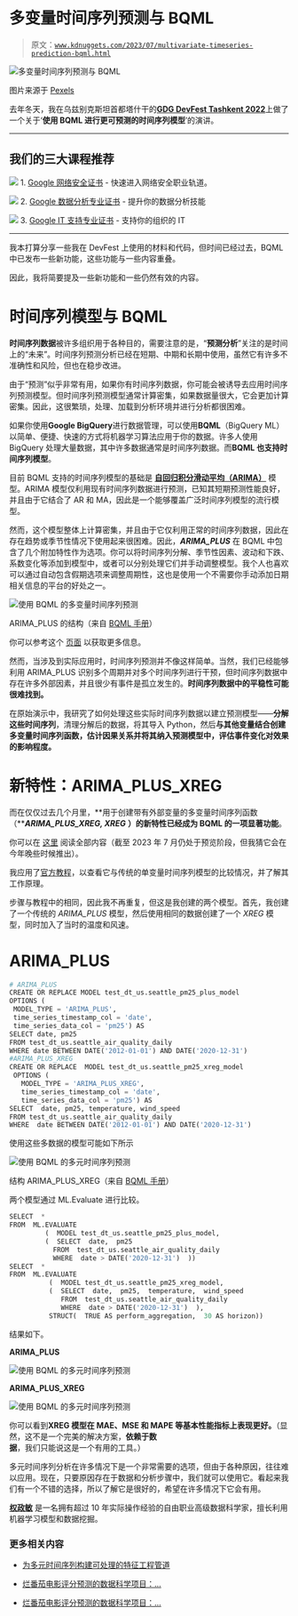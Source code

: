 # 多变量时间序列预测与 BQML

> 原文：[`www.kdnuggets.com/2023/07/multivariate-timeseries-prediction-bqml.html`](https://www.kdnuggets.com/2023/07/multivariate-timeseries-prediction-bqml.html)

![多变量时间序列预测与 BQML](img/f6601849ad09b52789b510bc3f570317.png)

图片来源于 [Pexels](https://www.pexels.com/photo/graphs-display-on-an-ipad-187041/)

去年冬天，我在乌兹别克斯坦首都塔什干的[**GDG DevFest Tashkent 2022**](https://gdg.community.dev/events/details/google-gdg-tashkent-presents-devfest-tashkent-22/)上做了一个关于‘**使用 BQML 进行更可预测的时间序列模型**’的演讲。

* * *

## 我们的三大课程推荐

![](img/0244c01ba9267c002ef39d4907e0b8fb.png) 1\. [Google 网络安全证书](https://www.kdnuggets.com/google-cybersecurity) - 快速进入网络安全职业轨道。

![](img/e225c49c3c91745821c8c0368bf04711.png) 2\. [Google 数据分析专业证书](https://www.kdnuggets.com/google-data-analytics) - 提升你的数据分析技能

![](img/0244c01ba9267c002ef39d4907e0b8fb.png) 3\. [Google IT 支持专业证书](https://www.kdnuggets.com/google-itsupport) - 支持你的组织的 IT

* * *

我本打算分享一些我在 DevFest 上使用的材料和代码，但时间已经过去，BQML 中已发布一些新功能，这些功能与一些内容重叠。

因此，我将简要提及一些新功能和一些仍然有效的内容。

# 时间序列模型与 BQML

**时间序列数据**被许多组织用于各种目的，需要注意的是，“**预测分析**”关注的是时间上的“未来”。时间序列预测分析已经在短期、中期和长期中使用，虽然它有许多不准确性和风险，但也在稳步改进。

由于“预测”似乎非常有用，如果你有时间序列数据，你可能会被诱导去应用时间序列预测模型。但时间序列预测模型通常计算密集，如果数据量很大，它会更加计算密集。因此，这很繁琐，处理、加载到分析环境并进行分析都很困难。

如果你使用**Google BigQuery**进行数据管理，可以使用**BQML**（BigQuery ML）以简单、便捷、快速的方式将机器学习算法应用于你的数据。许多人使用 BigQuery 处理大量数据，其中许多数据通常是时间序列数据。而**BQML 也支持时间序列模型**。

目前 BQML 支持的时间序列模型的基础是 [**自回归积分滑动平均（ARIMA）**](https://en.wikipedia.org/wiki/Autoregressive_integrated_moving_average) 模型。ARIMA 模型仅利用现有时间序列数据进行预测，已知其短期预测性能良好，并且由于它结合了 AR 和 MA，因此是一个能够覆盖广泛时间序列模型的流行模型。

然而，这个模型整体上计算密集，并且由于它仅利用正常的时间序列数据，因此在存在趋势或季节性情况下使用起来很困难。因此，***ARIMA_PLUS*** 在 BQML 中包含了几个附加特性作为选项。你可以将时间序列分解、季节性因素、波动和下跌、系数变化等添加到模型中，或者可以分别处理它们并手动调整模型。我个人也喜欢可以通过自动包含假期选项来调整周期性，这也是使用一个不需要你手动添加日期相关信息的平台的好处之一。

![使用 BQML 的多变量时间序列预测](img/8791fc9a35fae94548b0139f3a6c3c30.png)

ARIMA_PLUS 的结构（来自 [BQML 手册](https://cloud.google.com/bigquery/docs/reference/standard-sql/bigqueryml-syntax-create-time-series)）

你可以参考这个 [页面](https://cloud.google.com/bigquery/docs/reference/standard-sql/bigqueryml-syntax-create-time-series) 以获取更多信息。

然而，当涉及到实际应用时，时间序列预测并不像这样简单。当然，我们已经能够利用 ARIMA_PLUS 识别多个周期并对多个时间序列进行干预，但时间序列数据中存在许多外部因素，并且很少有事件是孤立发生的。**时间序列数据中的平稳性可能很难找到。**

在原始演示中，我研究了如何处理这些实际时间序列数据以建立预测模型——**分解这些时间序列**，清理分解后的数据，将其导入 Python，然后**与其他变量结合创建多变量时间序列函数，估计因果关系并将其纳入预测模型中，评估事件变化对效果的影响程度。**

# 新特性：ARIMA_PLUS_XREG

而在仅仅过去几个月里，**用于创建带有外部变量的多变量时间序列函数（*****ARIMA_PLUS_XREG, XREG*** **）的新特性已经成为 BQML 的一项显著功能**。

你可以在 [这里](https://cloud.google.com/bigquery/docs/reference/standard-sql/bigqueryml-syntax-create-multivariate-time-series) 阅读全部内容（截至 2023 年 7 月仍处于预览阶段，但我猜它会在今年晚些时候推出）。

我应用了[官方教程](https://cloud.google.com/bigquery/docs/arima-plus-xreg-single-time-series-forecasting-tutorial?hl=ko)，以查看它与传统的单变量时间序列模型的比较情况，并了解其工作原理。

步骤与教程中的相同，因此我不再重复，但这是我创建的两个模型。首先，我创建了一个传统的 *ARIMA_PLUS* 模型，然后使用相同的数据创建了一个 *XREG* 模型，同时加入了当时的温度和风速。

# ARIMA_PLUS

```py
# ARIMA_PLUS
CREATE OR REPLACE MODEL test_dt_us.seattle_pm25_plus_model
OPTIONS (
 MODEL_TYPE = 'ARIMA_PLUS',
 time_series_timestamp_col = 'date',
 time_series_data_col = 'pm25') AS
SELECT date, pm25
FROM test_dt_us.seattle_air_quality_daily
WHERE date BETWEEN DATE('2012-01-01') AND DATE('2020-12-31')
#ARIMA_PLUS_XREG
CREATE OR REPLACE  MODEL test_dt_us.seattle_pm25_xreg_model
 OPTIONS (
   MODEL_TYPE = 'ARIMA_PLUS_XREG',
   time_series_timestamp_col = 'date',
   time_series_data_col = 'pm25') AS
SELECT  date, pm25, temperature, wind_speed
FROM test_dt_us.seattle_air_quality_daily
WHERE  date BETWEEN DATE('2012-01-01') AND DATE('2020-12-31')
```

使用这些多数据的模型可能如下所示

![使用 BQML 的多元时间序列预测](img/cd984e9f6e14ec62d2a62ec4ccf7b0b5.png)

结构 ARIMA_PLUS_XREG（来自 [BQML 手册](https://cloud.google.com/bigquery/docs/reference/standard-sql/bigqueryml-syntax-create-multivariate-time-series)）

两个模型通过 ML.Evaluate 进行比较。

```py
SELECT  * 
FROM  ML.EVALUATE
         (  MODEL test_dt_us.seattle_pm25_plus_model, 
         (  SELECT  date,  pm25
           FROM  test_dt_us.seattle_air_quality_daily 
           WHERE  date > DATE('2020-12-31')  ))
SELECT  * 
FROM  ML.EVALUATE
          (  MODEL test_dt_us.seattle_pm25_xreg_model, 
          (  SELECT  date,  pm25,  temperature,  wind_speed 
             FROM  test_dt_us.seattle_air_quality_daily 
             WHERE  date > DATE('2020-12-31')  ),
          STRUCT(  TRUE AS perform_aggregation,  30 AS horizon))
```

结果如下。

**ARIMA_PLUS**

![使用 BQML 的多元时间序列预测](img/53d50aecd494ec5e09b358e6a89863d8.png)

**ARIMA_PLUS_XREG**

![使用 BQML 的多元时间序列预测](img/1857f75e7b6e853a6d79c20129d41b29.png)

你可以看到**XREG 模型在 MAE、MSE 和 MAPE 等基本性能指标上表现更好。**（显然，这不是一个完美的解决方案，**依赖于数据**，我们只能说这是一个有用的工具。）

多元时间序列分析在许多情况下是一个非常需要的选项，但由于各种原因，往往难以应用。现在，只要原因存在于数据和分析步骤中，我们就可以使用它。看起来我们有一个不错的选择，所以了解它是很好的，希望在许多情况下它会有用。

**[权政敏](https://www.linkedin.com/in/jeongmin-kwon-a5069734/)** 是一名拥有超过 10 年实际操作经验的自由职业高级数据科学家，擅长利用机器学习模型和数据挖掘。

### 更多相关内容

+   [为多元时间序列构建可处理的特征工程管道](https://www.kdnuggets.com/2022/03/building-tractable-feature-engineering-pipeline-multivariate-time-series.html)

+   [烂番茄电影评分预测的数据科学项目：…](https://www.kdnuggets.com/2023/06/data-science-project-rotten-tomatoes-movie-rating-prediction-first-approach.html)

+   [烂番茄电影评分预测的数据科学项目：…](https://www.kdnuggets.com/2023/07/data-science-project-rotten-tomatoes-movie-rating-prediction-second-approach.html)
